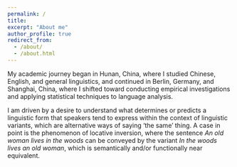 ```yaml
---
permalink: /
title: 
excerpt: "About me"
author_profile: true
redirect_from: 
  - /about/
  - /about.html
---
```



My academic journey began in Hunan, China, where I studied Chinese, English, and general linguistics, and continued in Berlin, Germany, and Shanghai, China, where I shifted toward conducting empirical investigations and applying statistical techniques to language analysis. 

I am driven by a desire to understand what determines or predicts a linguistic form that speakers tend to express within the context of linguistic variants, which are alternative ways of saying ‘the same’ thing. A case in point is the phenomenon of locative inversion, where the sentence <i>An old woman lives in the woods</i> can be conveyed by the variant <i>In the woods lives an old woman</i>, which is semantically and/or functionally near equivalent.


